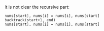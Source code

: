 It is not clear the recursive part:
```
nums[start], nums[i] = nums[i], nums[start]
backtrack(start+1, end)
nums[start], nums[i] = nums[i], nums[start]
```